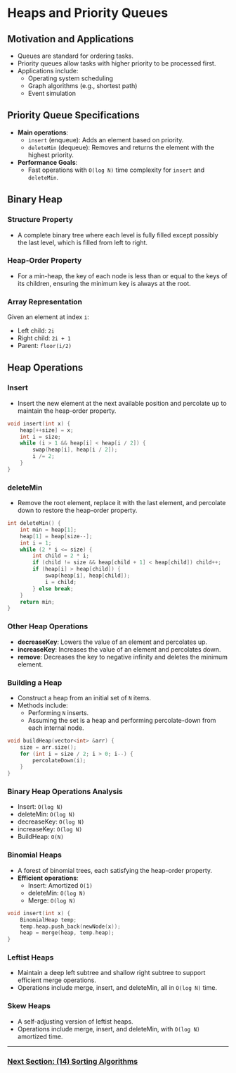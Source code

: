 
# Heaps and Priority Queues

## Motivation and Applications
- Queues are standard for ordering tasks.
- Priority queues allow tasks with higher priority to be processed first.
- Applications include:
  - Operating system scheduling
  - Graph algorithms (e.g., shortest path)
  - Event simulation

## Priority Queue Specifications
- **Main operations**:
  - `insert` (enqueue): Adds an element based on priority.
  - `deleteMin` (dequeue): Removes and returns the element with the highest priority.
- **Performance Goals**:
  - Fast operations with `O(log N)` time complexity for `insert` and `deleteMin`.

## Binary Heap
### Structure Property
- A complete binary tree where each level is fully filled except possibly the last level, which is filled from left to right.
### Heap-Order Property
- For a min-heap, the key of each node is less than or equal to the keys of its children, ensuring the minimum key is always at the root.

### Array Representation
Given an element at index `i`:
- Left child: `2i`
- Right child: `2i + 1`
- Parent: `floor(i/2)`

## Heap Operations
### Insert
- Insert the new element at the next available position and percolate up to maintain the heap-order property.
```cpp
void insert(int x) {
    heap[++size] = x;
    int i = size;
    while (i > 1 && heap[i] < heap[i / 2]) {
        swap(heap[i], heap[i / 2]);
        i /= 2;
    }
}
```

### deleteMin
- Remove the root element, replace it with the last element, and percolate down to restore the heap-order property.
```cpp
int deleteMin() {
    int min = heap[1];
    heap[1] = heap[size--];
    int i = 1;
    while (2 * i <= size) {
        int child = 2 * i;
        if (child != size && heap[child + 1] < heap[child]) child++;
        if (heap[i] > heap[child]) {
            swap(heap[i], heap[child]);
            i = child;
        } else break;
    }
    return min;
}
```
### Other Heap Operations
- **decreaseKey**: Lowers the value of an element and percolates up.
- **increaseKey**: Increases the value of an element and percolates down.
- **remove**: Decreases the key to negative infinity and deletes the minimum element.

### Building a Heap
- Construct a heap from an initial set of `N` items.
- Methods include:
  - Performing `N` inserts.
  - Assuming the set is a heap and performing percolate-down from each internal node.

```cpp
void buildHeap(vector<int> &arr) {
    size = arr.size();
    for (int i = size / 2; i > 0; i--) {
        percolateDown(i);
    }
}
```

### Binary Heap Operations Analysis
- Insert: `O(log N)`
- deleteMin: `O(log N)`
- decreaseKey: `O(log N)`
- increaseKey: `O(log N)`
- BuildHeap: `O(N)`

### Binomial Heaps
- A forest of binomial trees, each satisfying the heap-order property.
- **Efficient operations**:
  - Insert: Amortized `O(1)`
  - deleteMin: `O(log N)`
  - Merge: `O(log N)`

```cpp
void insert(int x) {
    BinomialHeap temp;
    temp.heap.push_back(newNode(x));
    heap = merge(heap, temp.heap);
}
```

### Leftist Heaps
- Maintain a deep left subtree and shallow right subtree to support efficient merge operations.
- Operations include merge, insert, and deleteMin, all in `O(log N)` time.

### Skew Heaps
- A self-adjusting version of leftist heaps.
- Operations include merge, insert, and deleteMin, with `O(log N)` amortized time.






---

### [Next Section: (14) Sorting Algorithms](https://github.com/MarkShinozaki/CPTS223-AdvancedDataStructuresInCpp/tree/Lecture-Slides/(14)%20Sorting%20Algorithms)

